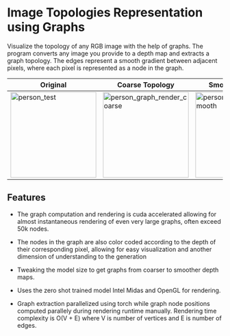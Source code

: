 # Image Topologies Representation using Graphs

Visualize the topology of any RGB image with the help of graphs. The program converts any image
you provide to a depth map and extracts a graph topology. The edges represent a smooth gradient 
between adjacent pixels, where each pixel is represented as a node in the graph. 


| Original | Coarse Topology | Smooth Topology |
|---------|---------|---------|
| <img src="https://github.com/AD-lite24/Image-Topology-Visualizer/assets/96363931/0601587a-c31f-4619-847b-15d50faad75c" alt="person_test" width="200"> | <img src="https://github.com/AD-lite24/Image-Topology-Visualizer/assets/96363931/05ae0bab-a04f-4955-bc26-9de3698f4a8a" alt="person_graph_render_coarse" width="200"> | <img src="https://github.com/AD-lite24/Image-Topology-Visualizer/assets/96363931/d2125d22-d84e-46ff-a7f3-b36c45972a86" alt="person_graph_render_smooth" width="200">



## Features

* The graph computation and rendering is cuda accelerated allowing for almost instantaneous rendering of even very large graphs, often exceed 50k nodes. 

* The nodes in the graph are also color coded according to the depth of their corresponding pixel, allowing for easy visualization and another dimension of understanding to the generation

* Tweaking the model size to get graphs from coarser to smoother depth maps. 

* Uses the zero shot trained model Intel Midas and OpenGL for rendering. 

* Graph extraction parallelized using torch while graph node positions computed parallely during rendering runtime manually. Rendering time complexity is O(V + E) where V is number of vertices and E is number of edges.


